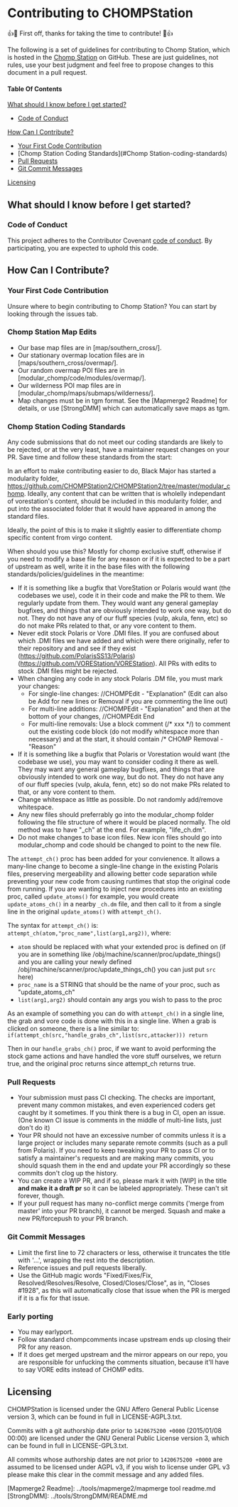 # Contributing to CHOMPStation

:+1::tada: First off, thanks for taking the time to contribute! :tada::+1:

The following is a set of guidelines for contributing to Chomp Station, which is hosted in the [Chomp Station](https://github.com/CHOMPStation2/CHOMPStation2) on GitHub.
These are just guidelines, not rules, use your best judgment and feel free to propose changes to this document in a pull request.

#### Table Of Contents

[What should I know before I get started?](#what-should-i-know-before-i-get-started)
  * [Code of Conduct](#code-of-conduct)

[How Can I Contribute?](#how-can-i-contribute)
  * [Your First Code Contribution](#your-first-code-contribution)
  * [Chomp Station Coding Standards](#Chomp Station-coding-standards)
  * [Pull Requests](#pull-requests)
  * [Git Commit Messages](#git-commit-messages)

[Licensing](#Licensing)


## What should I know before I get started?

### Code of Conduct

This project adheres to the Contributor Covenant [code of conduct](code_of_conduct.md).
By participating, you are expected to uphold this code.

## How Can I Contribute?

### Your First Code Contribution

Unsure where to begin contributing to Chomp Station? You can start by looking through the issues tab.

### Chomp Station Map Edits

* Our base map files are in [map/southern_cross/].
* Our stationary overmap location files are in [maps/southern_cross/overmap/].
* Our random overmap POI files are in [modular_chomp/code/modules/overmap/].
* Our wilderness POI map files are in [modular_chomp/maps/submaps/wilderness/].
* Map changes must be in tgm format. See the [Mapmerge2 Readme] for details, or use [StrongDMM] which can automatically save maps as tgm.

### Chomp Station Coding Standards

Any code submissions that do not meet our coding standards are likely to be rejected, or at the very least, have a maintainer request changes on your PR. Save time and follow these standards from the start:

In an effort to make contributing easier to do, Black Major has started a modularity folder, https://github.com/CHOMPStation2/CHOMPStation2/tree/master/modular_chomp.
Ideally, any content that can be written that is wholelly independant of vorestation's content, should be
included in this modularity folder, and put into the associated folder that it would have appeared in among the standard files.

Ideally, the point of this is to make it slightly easier to differentiate chomp specific content from virgo content.

When should you use this?
Mostly for chomp exclusive stuff, otherwise if you need to modify a base file for any reason or if it is expected to be a part of upstream as well, write it in the base files with the following standards/policies/guidelines in the meantime:

* If it is something like a bugfix that VoreStation or Polaris would want (the codebases we use), code it in their code and make the PR to them. We regularly update from them. They would want any general gameplay bugfixes, and things that are obviously intended to work one way, but do not. They do not have any of our fluff species (vulp, akula, fenn, etc) so do not make PRs related to that, or any vore content to them.
* Never edit stock Polaris or Vore .DMI files. If you are confused about which .DMI files we have added and which were there originally, refer to their repository and and see if they exist (https://github.com/PolarisSS13/Polaris) (https://github.com/VOREStation/VOREStation). All PRs with edits to stock .DMI files might be rejected.
* When changing any code in any stock Polaris .DM file, you must mark your changes:
    * For single-line changes: //CHOMPEdit - "Explanation" (Edit can also be Add for new lines or Removal if you are commenting the line out)
    * For multi-line additions: //CHOMPEdit - "Explanation" and then at the bottom of your changes, //CHOMPEdit End
    * For multi-line removals: Use a block comment (/\* xxx \*/) to comment out the existing code block (do not modify whitespace more than necessary) and at the start, it should contain /\* CHOMP Removal - "Reason"
* If it is something like a bugfix that Polaris or Vorestation would want (the codebase we use), you may want to consider coding it there as well. They may want any general gameplay bugfixes, and things that are obviously intended to work one way, but do not. They do not have any of our fluff species (vulp, akula, fenn, etc) so do not make PRs related to that, or any vore content to them.
* Change whitespace as little as possible. Do not randomly add/remove whitespace.
* Any new files should preferrably go into the modular_chomp folder following the file structure of where it would be placed normally. The old method was to have "_ch" at the end. For example, "life_ch.dm".
* Do not make changes to base icon files. New icon files should go into modular_chomp and code should be changed to point to the new file.

The `attempt_ch()` proc has been added for your convienence. It allows a many-line change to become a single-line change in the existing Polaris files, preserving mergeability and allowing better code separation while preventing your new code from causing runtimes that stop the original code from running. If you are wanting to inject new procedures into an existing proc, called `update_atoms()` for example, you would create `update_atoms_ch()` in a nearby `_ch.dm` file, and then call to it from a single line in the original `update_atoms()` with `attempt_ch()`.

The syntax for `attempt_ch()` is: `attempt_ch(atom,"proc_name",list(arg1,arg2))`, where:
* `atom` should be replaced with what your extended proc is defined on (if you are in something like /obj/machine/scanner/proc/update_things() and you are calling your newly defined /obj/machine/scanner/proc/update_things_ch() you can just put `src` here)
* `proc_name` is a STRING that should be the name of your proc, such as "update_atoms_ch"
* `list(arg1,arg2)` should contain any args you wish to pass to the proc

As an example of something you can do with `attempt_ch()` in a single line, the grab and vore code is done with this in a single line. When a grab is clicked on someone, there is a line similar to:
`if(attempt_ch(src,"handle_grabs_ch",list(src,attacker))) return`

Then in our `handle_grabs_ch()` proc, if we want to avoid performing the stock game actions and have handled the vore stuff ourselves, we return true, and the original proc returns since attempt_ch returns true.

### Pull Requests

* Your submission must pass CI checking. The checks are important, prevent many common mistakes, and even experienced coders get caught by it sometimes. If you think there is a bug in CI, open an issue. (One known CI issue is comments in the middle of multi-line lists, just don't do it)
* Your PR should not have an excessive number of commits unless it is a large project or includes many separate remote commits (such as a pull from Polaris). If you need to keep tweaking your PR to pass CI or to satisfy a maintainer's requests and are making many commits, you should squash them in the end and update your PR accordingly so these commits don't clog up the history.
* You can create a WIP PR, and if so, please mark it with [WIP] in the title **and make it a draft pr** so it can be labeled appropriately. These can't sit forever, though.
* If your pull request has many no-conflict merge commits ('merge from master' into your PR branch), it cannot be merged. Squash and make a new PR/forcepush to your PR branch.

### Git Commit Messages

* Limit the first line to 72 characters or less, otherwise it truncates the title with '...', wrapping the rest into the description.
* Reference issues and pull requests liberally.
* Use the GitHub magic words "Fixed/Fixes/Fix, Resolved/Resolves/Resolve, Closed/Closes/Close", as in, "Closes #1928", as this will automatically close that issue when the PR is merged if it is a fix for that issue.

### Early porting

* You may earlyport.
* Follow standard chompcomments incase upstream ends up closing their PR for any reason.
* If it does get merged upstream and the mirror appears on our repo, you are responsible for unfucking the comments situation, because it'll have to say VORE edits instead of CHOMP edits.

## Licensing
CHOMPStation is licensed under the GNU Affero General Public License version 3, which can be found in full in LICENSE-AGPL3.txt.

Commits with a git authorship date prior to `1420675200 +0000` (2015/01/08 00:00) are licensed under the GNU General Public License version 3, which can be found in full in LICENSE-GPL3.txt.

All commits whose authorship dates are not prior to `1420675200 +0000` are assumed to be licensed under AGPL v3, if you wish to license under GPL v3 please make this clear in the commit message and any added files.

[Mapmerge2 Readme]: ../tools/mapmerge2/mapmerge tool readme.md
[StrongDMM]: ../tools/StrongDMM/README.md
